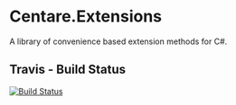 # Centare.Extensions
A library of convenience based extension methods for C#. 

## Travis - Build Status
[![Build Status](https://travis-ci.org/centare/Centare.Extensions.svg?branch=master)](https://travis-ci.org/centare/Centare.Extensions)
